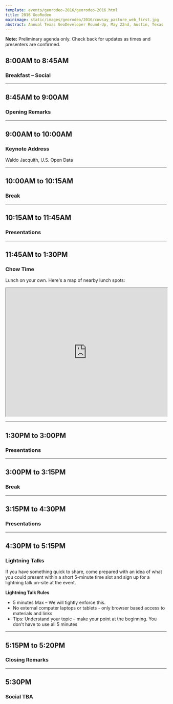 ```yaml
---
template: events/georodeo-2016/georodeo-2016.html
title: 2016 GeoRodeo
mainimage: static/images/georodeo/2016/cowsay_pasture_web_first.jpg
abstract: Annual Texas GeoDeveloper Round-Up, May 22nd, Austin, Texas
---
```


<p class="lead"><strong>Note:</strong> Preliminary agenda only. Check back for updates as times and presenters are confirmed.</p>

## 8:00AM to 8:45AM
### Breakfast – Social

****

## 8:45AM to 9:00AM
### Opening Remarks

****

## 9:00AM to 10:00AM
### Keynote Address
Waldo Jacquith, U.S. Open Data

*****

## 10:00AM to 10:15AM
### Break

****

## 10:15AM to 11:45AM

### Presentations

****

## 11:45AM to 1:30PM 

### Chow Time

Lunch on your own. Here's a map of nearby lunch spots:

<iframe src="https://www.google.com/maps/d/embed?mid=zd5XoMCEujcc.k_86BbpIkUR0" width="100%" height="400"></iframe>

*****

## 1:30PM to 3:00PM

### Presentations

******

## 3:00PM to 3:15PM

### Break

******

## 3:15PM to 4:30PM

### Presentations

****

## 4:30PM to 5:15PM 
### Lightning Talks

If you have something quick to share, come prepared with an idea of what you could present within a short 5-minute time slot and sign up for a lightning talk on-site at the event.

**Lightning Talk Rules**
- 5 minutes Max – We will tightly enforce this.
- No external computer laptops or tablets - only browser based access to materials and links
- Tips: Understand your topic – make your point at the beginning. You don't have to use all 5 minutes

****

## 5:15PM to 5:20PM 

### Closing Remarks

****

## 5:30PM
### Social TBA




